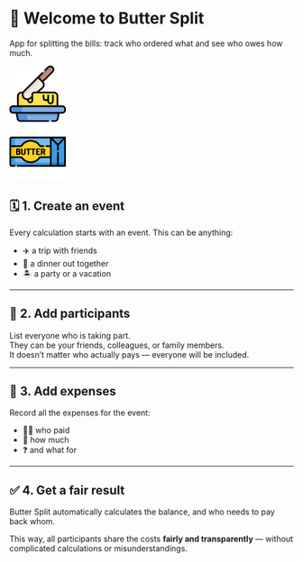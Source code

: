 # 👋 Welcome to Butter Split
App for splitting the bills: track who ordered what and see who owes how much.

<img src="static/images/butter-knife-icon.png" alt="butter/split logo" width="100" height="100">
<br>
<img src="static/images/butter.png" alt="butter icon" width="100" height="100">


## 🗓 1. Create an event
Every calculation starts with an event. This can be anything:  

- ✈️ a trip with friends  
- 🍝 a dinner out together  
- 🏝 a party or a vacation  

---

## 👥 2. Add participants
List everyone who is taking part.  
They can be your friends, colleagues, or family members.  
It doesn’t matter who actually pays — everyone will be included.  

---

## 💸 3. Add expenses
Record all the expenses for the event:  

- 🙋‍♂️ who paid  
- 🫰 how much  
- ❓ and what for  

---

## ✅ 4. Get a fair result
Butter Split automatically calculates the balance, and who needs to pay back whom.  

This way, all participants share the costs **fairly and transparently** — without complicated calculations or misunderstandings.  


